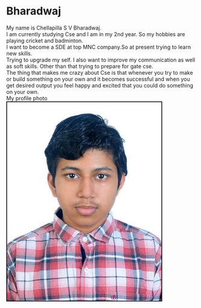 # Bharadwaj

My name is Chellapilla S V Bharadwaj.  
I am currently studying Cse and I am in my 2nd year. So my hobbies are playing cricket and badminton.    
I want to become a SDE at top MNC company.So at present trying to learn new skills.   
Trying to upgrade my self. I also want to improve my communication as well as soft skills. Other than that trying to prepare for gate cse.   
The thing that makes me crazy about Cse is that whenever you try to make or build something on your own and it becomes successful and when you get desired output you feel happy and excited that you could do something on your own.  
My profile photo  
![My profile photo](photograph.jpg)